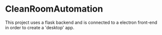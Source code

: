 # CleanRoomAutomation
 This project uses a flask backend and is connected to a electron front-end in order to create a 'desktop' app.
